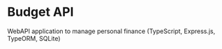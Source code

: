 # Budget API
WebAPI application to manage personal finance (TypeScript, Express.js, TypeORM, SQLite)
